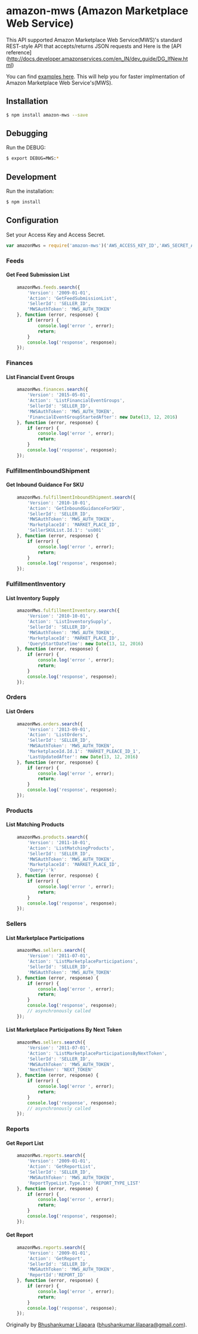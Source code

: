 # amazon-mws (Amazon Marketplace Web Service)

This API supported Amazon Marketplace Web Service(MWS)'s standard REST-style API that accepts/returns JSON requests and Here is the [API reference] (http://docs.developer.amazonservices.com/en_IN/dev_guide/DG_IfNew.html)

You can find [examples here](https://github.com/bhushankumarl/amazon-mws/tree/master/examples). This will help you for faster implmentation of Amazon Marketplace Web Service's(MWS).

## Installation
```bash
$ npm install amazon-mws --save
```

## Debugging

Run the DEBUG:

```bash
$ export DEBUG=MWS:*
```

## Development

Run the installation:

```bash
$ npm install
```


## Configuration

Set your Access Key and Access Secret.

```js
var amazonMws = require('amazon-mws')('AWS_ACCESS_KEY_ID','AWS_SECRET_ACCESS_KEY');
```

### Feeds

#### Get Feed Submission List
```js
    amazonMws.feeds.search({
        'Version': '2009-01-01',
        'Action': 'GetFeedSubmissionList',
        'SellerId': 'SELLER_ID',
        'MWSAuthToken': 'MWS_AUTH_TOKEN'
    }, function (error, response) {
        if (error) {
            console.log('error ', error);
            return;
        }
        console.log('response', response);
    });
```

### Finances

#### List Financial Event Groups
```js
    amazonMws.finances.search({
        'Version': '2015-05-01',
        'Action': 'ListFinancialEventGroups',
        'SellerId': 'SELLER_ID',
        'MWSAuthToken': 'MWS_AUTH_TOKEN',
        'FinancialEventGroupStartedAfter': new Date(13, 12, 2016)
    }, function (error, response) {
        if (error) {
            console.log('error ', error);
            return;
        }
        console.log('response', response);
    });
```

### FulfillmentInboundShipment

#### Get Inbound Guidance For SKU
```js
    amazonMws.fulfillmentInboundShipment.search({
        'Version': '2010-10-01',
        'Action': 'GetInboundGuidanceForSKU',
        'SellerId': 'SELLER_ID',
        'MWSAuthToken': 'MWS_AUTH_TOKEN',
        'MarketplaceId': 'MARKET_PLACE_ID',
        'SellerSKUList.Id.1': 'us001'
    }, function (error, response) {
        if (error) {
            console.log('error ', error);
            return;
        }
        console.log('response', response);
    });
```

### FulfillmentInventory

#### List Inventory Supply
```js
    amazonMws.fulfillmentInventory.search({
        'Version': '2010-10-01',
        'Action': 'ListInventorySupply',
        'SellerId': 'SELLER_ID',
        'MWSAuthToken': 'MWS_AUTH_TOKEN',
        'MarketplaceId': 'MARKET_PLACE_ID',
        'QueryStartDateTime': new Date(13, 12, 2016)
    }, function (error, response) {
        if (error) {
            console.log('error ', error);
            return;
        }
        console.log('response', response);
    });
```

### Orders

#### List Orders
```js
    amazonMws.orders.search({
        'Version': '2013-09-01',
        'Action': 'ListOrders',
        'SellerId': 'SELLER_ID',
        'MWSAuthToken': 'MWS_AUTH_TOKEN',
        'MarketplaceId.Id.1': 'MARKET_PLEACE_ID_1',
        'LastUpdatedAfter': new Date(13, 12, 2016)
    }, function (error, response) {
        if (error) {
            console.log('error ', error);
            return;
        }
        console.log('response', response);
    });
```

### Products

#### List Matching Products
```js
    amazonMws.products.search({
        'Version': '2011-10-01',
        'Action': 'ListMatchingProducts',
        'SellerId': 'SELLER_ID',
        'MWSAuthToken': 'MWS_AUTH_TOKEN',
        'MarketplaceId': 'MARKET_PLACE_ID',
        'Query':'k'
    }, function (error, response) {
        if (error) {
            console.log('error ', error);
            return;
        }
        console.log('response', response);
    });
```

### Sellers

#### List Marketplace Participations
```js
    amazonMws.sellers.search({
        'Version': '2011-07-01',
        'Action': 'ListMarketplaceParticipations',
        'SellerId': 'SELLER_ID',
        'MWSAuthToken': 'MWS_AUTH_TOKEN'
    }, function (error, response) {
        if (error) {
            console.log('error ', error);
            return;
        }
        console.log('response', response);
        // asynchronously called
    });
```

#### List Marketplace Participations By Next Token
```js
    amazonMws.sellers.search({
        'Version': '2011-07-01',
        'Action': 'ListMarketplaceParticipationsByNextToken',
        'SellerId': 'SELLER_ID',
        'MWSAuthToken': 'MWS_AUTH_TOKEN',
        'NextToken': 'NEXT_TOKEN'
    }, function (error, response) {
        if (error) {
            console.log('error ', error);
            return;
        }
        console.log('response', response);
        // asynchronously called
    });
```

### Reports

#### Get Report List
```js
    amazonMws.reports.search({
        'Version': '2009-01-01',
        'Action': 'GetReportList',
        'SellerId': 'SELLER_ID',
        'MWSAuthToken': 'MWS_AUTH_TOKEN',
        'ReportTypeList.Type.1': 'REPORT_TYPE_LIST'
    }, function (error, response) {
        if (error) {
            console.log('error ', error);
            return;
        }
        console.log('response', response);
    });
```

#### Get Report
```js
    amazonMws.reports.search({
        'Version': '2009-01-01',
        'Action': 'GetReport',
        'SellerId': 'SELLER_ID',
        'MWSAuthToken': 'MWS_AUTH_TOKEN',
        'ReportId':'REPORT_ID'
    }, function (error, response) {
        if (error) {
            console.log('error ', error);
            return;
        }
        console.log('response', response);
    });
```
Originally by [Bhushankumar Lilapara](https://github.com/bhushankumarl) (bhushankumar.lilapara@gmail.com).

